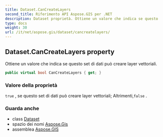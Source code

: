 ```yaml
---
title: Dataset.CanCreateLayers
second_title: Riferimento API Aspose.GIS per .NET
description: Dataset proprietà. Ottiene un valore che indica se questo set di dati può creare layer vettoriali.
type: docs
weight: 30
url: /it/net/aspose.gis/dataset/cancreatelayers/
---
```

## Dataset.CanCreateLayers property

Ottiene un valore che indica se questo set di dati può creare layer vettoriali.

```csharp
public virtual bool CanCreateLayers { get; }
```

### Valore della proprietà

`true` , se questo set di dati può creare layer vettoriali; Altrimenti,`false` .

### Guarda anche

* class [Dataset](../)
* spazio dei nomi [Aspose.Gis](../../dataset/)
* assemblea [Aspose.GIS](../../../)


